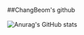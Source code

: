 ##ChangBeom's github
 <br/>
  <br/>
![Anurag's GitHub stats](https://github-readme-stats.vercel.app/api?username=JeongChangBeom&show_icons=true&theme=radical)
